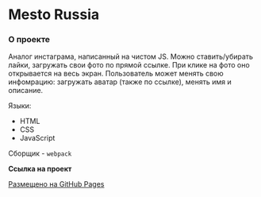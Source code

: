# Mesto Russia

### О проекте

Аналог инстаграма, написанный на чистом JS. Можно ставить/убирать лайки, загружать свои фото по прямой ссылке. При клике на фото оно открывается на весь экран. Пользователь может менять свою инфомрацию: загружать аватар (также по ссылке), менять имя и описание. 

Языки:  
- HTML
- CSS
- JavaScript

Сборщик - ```webpack```

**Ссылка на проект**

[Размещено на GitHub Pages](https://vladislavkondratjev.github.io/mesto/)